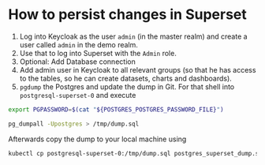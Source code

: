 # How to persist changes in Superset

1. Log into Keycloak as the user `admin` (in the master realm) and create a user called `admin` in the demo realm.
2. Use that to log into Superset with the `Admin` role.
3. Optional: Add Database connection
4. Add admin user in Keycloak to all relevant groups (so that he has access to the tables, so he can create datasets, charts and dashboards).
5. `pgdump` the Postgres and update the dump in Git. For that shell into `postgresql-superset-0` and execute

```sh
export PGPASSWORD=$(cat "${POSTGRES_POSTGRES_PASSWORD_FILE}")

pg_dumpall -Upostgres > /tmp/dump.sql
```

Afterwards copy the dump to your local machine using

```sh
kubectl cp postgresql-superset-0:/tmp/dump.sql postgres_superset_dump.sql
```
